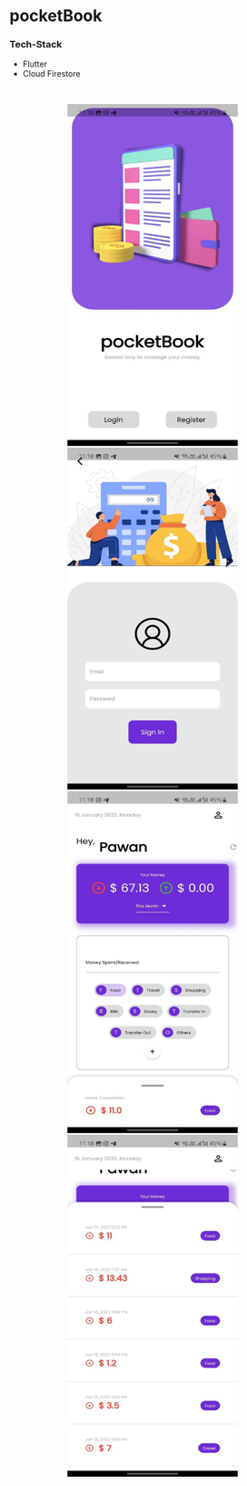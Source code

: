 # pocketBook

### Tech-Stack
<ul>
<li>Flutter</li>
<li>Cloud Firestore</li>
</ul>
<br>
<p align="center">
<img src = "https://github.com/PawanPatil19/pocketBook/blob/main/landing_page.jpg?raw=true" height = "600" width = "300">
<img src = "https://github.com/PawanPatil19/pocketBook/blob/main/login_page.jpg?raw=true" height = "600" width = "300">
<img src = "https://github.com/PawanPatil19/pocketBook/blob/main/home1.jpg?raw=true" height = "600" width = "300">
<img src = "https://github.com/PawanPatil19/pocketBook/blob/main/home2.jpg?raw=true" height = "600" width = "300">
 </p>
<!-- ![alt text](https://github.com/PawanPatil19/pocketBook/blob/main/welcome_page.jpg?raw=true) -->

<!-- ![alt text](https://github.com/PawanPatil19/pocketBook/blob/main/login_page.jpg?raw=true) -->

<!-- ![alt text](https://github.com/PawanPatil19/pocketBook/blob/main/home1_page.jpg?raw=true) -->

<!-- ![alt text](https://github.com/PawanPatil19/pocketBook/blob/main/home2_page.jpg?raw=true)
 -->
